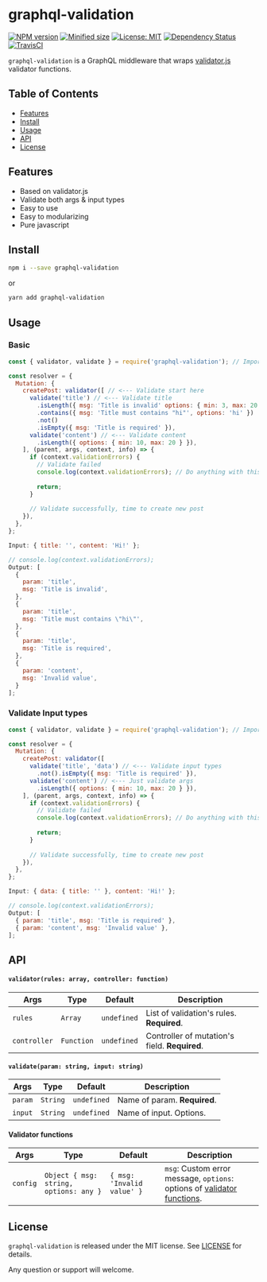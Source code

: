 # graphql-validation
[![NPM version](https://img.shields.io/npm/v/graphql-validation.svg)](https://img.shields.io/npm/v/graphql-validation.svg)
[![Minified size](https://img.shields.io/bundlephobia/min/graphql-validation.svg)](https://img.shields.io/bundlephobia/min/graphql-validation.svg)
[![License: MIT](https://img.shields.io/npm/l/graphql-validation.svg)](https://opensource.org/licenses/MIT)
[![Dependency Status](https://david-dm.org/havinhthai/graphql-validation.svg)](https://david-dm.org/havinhthai/graphql-validation.svg)
[![TravisCI](https://travis-ci.org/havinhthai/graphql-validation.svg?branch=master)](https://travis-ci.org/havinhthai/graphql-validation.svg?branch=master)

`graphql-validation` is a GraphQL middleware that wraps [validator.js](https://github.com/chriso/validator.js) validator functions.

## Table of Contents
- [Features](#features)
- [Install](#install)
- [Usage](#usage)
- [API](#api)
- [License](#license)

## Features
- Based on validator.js
- Validate both args & input types
- Easy to use
- Easy to modularizing
- Pure javascript

## Install
```sh
npm i --save graphql-validation
```
or
```sh
yarn add graphql-validation
```

## Usage
### Basic 
```javascript
const { validator, validate } = require('graphql-validation'); // Import module

const resolver = {
  Mutation: {
    createPost: validator([ // <--- Validate start here
      validate('title') // <--- Validate title 
        .isLength({ msg: 'Title is invalid' options: { min: 3, max: 20 } })
        .contains({ msg: 'Title must contains "hi"', options: 'hi' })
        .not()
        .isEmpty({ msg: 'Title is required' }),
      validate('content') // <--- Validate content
        .isLength({ options: { min: 10, max: 20 } }),
    ], (parent, args, context, info) => {
      if (context.validationErrors) {
        // Validate failed
        console.log(context.validationErrors); // Do anything with this errors
        
        return;
      }
    
      // Validate successfully, time to create new post
    }),
  },
};
```
```javascript
Input: { title: '', content: 'Hi!' };

// console.log(context.validationErrors);
Output: [
  {
    param: 'title',
    msg: 'Title is invalid',
  },
  {
    param: 'title',
    msg: 'Title must contains \"hi\"',
  },
  {
    param: 'title',
    msg: 'Title is required',
  },
  {
    param: 'content',
    msg: 'Invalid value',
  }
];
```

### Validate Input types
```javascript
const { validator, validate } = require('graphql-validation'); // Import module

const resolver = {
  Mutation: {
    createPost: validator([
      validate('title', 'data') // <--- Validate input types
        .not().isEmpty({ msg: 'Title is required' }), 
      validate('content') // <--- Just validate args
        .isLength({ options: { min: 10, max: 20 } }),
    ], (parent, args, context, info) => {
      if (context.validationErrors) {
        // Validate failed
        console.log(context.validationErrors); // Do anything with this errors
        
        return;
      }
    
      // Validate successfully, time to create new post
    }),
  },
};
```
```javascript
Input: { data: { title: '' }, content: 'Hi!' };

// console.log(context.validationErrors);
Output: [
  { param: 'title', msg: 'Title is required' },
  { param: 'content', msg: 'Invalid value' },
];
```

## API
#### `validator(rules: array, controller: function)`
| Args                         | Type                                                            | Default | Description                                                                                                                                                                                                                                              |
| --------------------------- | --------------------------------------------------------------- | ------- | ------------------------------------------------------------------------------------------------------------------------------------------------------------------------------------------------------------------------------------------------- |
| `rules`                  | `Array` | `undefined`  |  List of validation's rules. **Required**.                                            |
| `controller`             | `Function`              | `undefined`       | Controller of mutation's field. **Required**. |
     
#### `validate(param: string, input: string)`
| Args                         | Type                                                            | Default | Description                                                                                                                                                                                                                                              |
| --------------------------- | --------------------------------------------------------------- | ------- | ------------------------------------------------------------------------------------------------------------------------------------------------------------------------------------------------------------------------------------------------- |
| `param`                  | `String` | `undefined`  |  Name of param. **Required**.                                            |
| `input`                  | `String` | `undefined`  |  Name of input. Options.                                            |

#### Validator functions 
| Args                         | Type                                                            | Default | Description                                                                                                                                                                                                                                              |
| --------------------------- | --------------------------------------------------------------- | ------- | ------------------------------------------------------------------------------------------------------------------------------------------------------------------------------------------------------------------------------------------------- |
| `config`                  | `Object { msg: string, options: any }` | `{ msg: 'Invalid value' }`  | `msg`: Custom error message, `options`: options of [validator functions](https://github.com/chriso/validator.js#validators).  

## License
`graphql-validation` is released under the MIT license. See [LICENSE](./LICENSE) for details.  
  
Any question or support will welcome.
